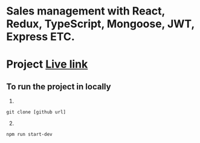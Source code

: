 # Sales management with React, Redux, TypeScript, Mongoose, JWT, Express ETC.

# Project [Live link](https://sales-management-client-lake.vercel.app)

## To run the project in locally

1.

```npm
git clone [github url]
```

2.

```npm
npm run start-dev
```
